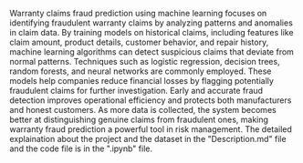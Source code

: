 Warranty claims fraud prediction using machine learning focuses on identifying fraudulent warranty claims by analyzing patterns and anomalies in claim data. By training models on historical claims, including features like claim amount, product details, customer behavior, and repair history, machine learning algorithms can detect suspicious claims that deviate from normal patterns. Techniques such as logistic regression, decision trees, random forests, and neural networks are commonly employed. These models help companies reduce financial losses by flagging potentially fraudulent claims for further investigation. Early and accurate fraud detection improves operational efficiency and protects both manufacturers and honest customers. As more data is collected, the system becomes better at distinguishing genuine claims from fraudulent ones, making warranty fraud prediction a powerful tool in risk management.
The detailed explaination about the project and the dataset in the "Description.md" file and the code file is in the ".ipynb" file.
